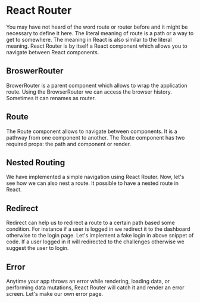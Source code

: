 # React Router
You may have not heard of the word route or router before and it might be necessary to define it here. The literal meaning of route is a path or a way to get to somewhere. The meaning in React is also similar to the literal meaning. React Router is by itself a React component which allows you to navigate between React components.

## BroswerRouter
BrowerRouter is a parent component which allows to wrap the application route. Using the BrowserRouter we can access the browser history. Sometimes it can renames as router.

## Route
The Route component allows to navigate between components. It is a pathway from one component to another. The Route component has two required props: the path and component or render.

## Nested Routing
We have implemented a simple navigation using React Router. Now, let's see how we can also nest a route. It possible to have a nested route in React.

## Redirect
Redirect can help us to redirect a route to a certain path based some condition. For instance if a user is logged in we redirect it to the dashboard otherwise to the login page. Let's implement a fake login in above snippet of code. If a user logged in it will redirected to the challenges otherwise we suggest the user to login.

## Error
Anytime your app throws an error while rendering, loading data, or performing data mutations, React Router will catch it and render an error screen. Let's make our own error page.



